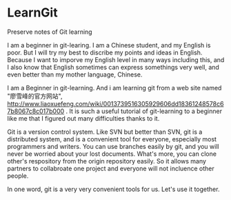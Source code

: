 # LearnGit
Preserve notes of Git learning

I am a beginner in git-learing.
I am a Chinese student, and my English is poor.
But I will try my best to discribe my points and ideas in English.
Because I want to imporve my English level in many ways including this, and I also
know that English sometimes can express somethings very well, and even better than 
my mother language, Chinese.

I am a Beginner in git-learning. And i am learning git from a web site named 
"廖雪峰的官方网站", http://www.liaoxuefeng.com/wiki/0013739516305929606dd18361248578c67b8067c8c017b000 .
It is such a useful tutorial of git-learning to a beginner like me that I figured out 
many difficulties thanks to it. 

Git is a version control system. Like SVN but better than SVN, git is a distributed 
system, and is a convenient tool for everyone, especially most programmers and writers. 
You can use branches easily by git, and you will never be worried about your lost 
documents. What's more, you can clone other's respository from the origin repository 
easily. So it allows many partners to collabroate one project and everyone will not 
incluence other people.

In one word, git is a very very convenient tools for us. Let's use it together.
